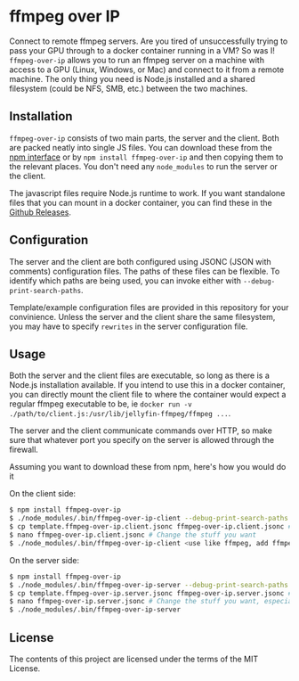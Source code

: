 # ffmpeg over IP

Connect to remote ffmpeg servers. Are you tired of unsuccessfully trying to pass your GPU through to a docker
container running in a VM? So was I! `ffmpeg-over-ip` allows you to run an ffmpeg server on a machine with access
to a GPU (Linux, Windows, or Mac) and connect to it from a remote machine. The only thing you need is Node.js
installed and a shared filesystem (could be NFS, SMB, etc.) between the two machines.

## Installation

`ffmpeg-over-ip` consists of two main parts, the server and the client. Both are packed neatly into single JS
files. You can download these from the [npm interface][1] or by `npm install ffmpeg-over-ip` and then copying
them to the relevant places. You don't need any `node_modules` to run the server or the client.

The javascript files require Node.js runtime to work. If you want standalone files that you can mount in a docker
container, you can find these in the [Github Releases][2].

## Configuration

The server and the client are both configured using JSONC (JSON with comments) configuration files. The paths
of these files can be flexible. To identify which paths are being used, you can invoke either with `--debug-print-search-paths`.

Template/example configuration files are provided in this repository for your convinience. Unless the server and the client
share the same filesystem, you may have to specify `rewrites` in the server configuration file.

## Usage

Both the server and the client files are executable, so long as there is a Node.js installation available. If you intend
to use this in a docker container, you can directly mount the client file to where the container would expect a regular
ffmpeg executable to be, ie `docker run -v ./path/to/client.js:/usr/lib/jellyfin-ffmpeg/ffmpeg ...`.

The server and the client communicate commands over HTTP, so make sure that whatever port you specify on the server is
allowed through the firewall.

Assuming you want to download these from npm, here's how you would do it

On the client side:

```sh
$ npm install ffmpeg-over-ip
$ ./node_modules/.bin/ffmpeg-over-ip-client --debug-print-search-paths # See the places where it'll look for config
$ cp template.ffmpeg-over-ip.client.jsonc ffmpeg-over-ip.client.jsonc # Add config to one of the places
$ nano ffmpeg-over-ip.client.jsonc # Change the stuff you want
$ ./node_modules/.bin/ffmpeg-over-ip-client <use like ffmpeg, add ffmpeg args here>
```

On the server side:

```sh
$ npm install ffmpeg-over-ip
$ ./node_modules/.bin/ffmpeg-over-ip-server --debug-print-search-paths # See the places where it'll look for config
$ cp template.ffmpeg-over-ip.server.jsonc ffmpeg-over-ip.server.jsonc # Add config to one of the places
$ nano ffmpeg-over-ip.server.jsonc # Change the stuff you want, especially the rewrites
$ ./node_modules/.bin/ffmpeg-over-ip-server
```

## License

The contents of this project are licensed under the terms of the MIT License.

[1]:https://www.npmjs.com/package/ffmpeg-over-ip?activeTab=code
[2]:https://github.com/steelbrain/ffmpeg-over-ip/releases

